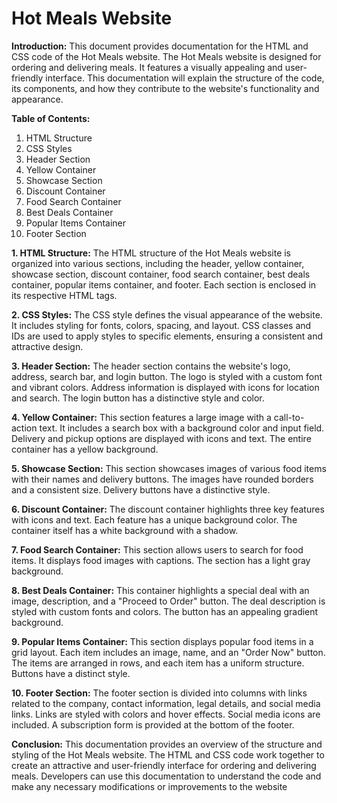 <h1>Hot Meals Website</h1>

<strong>Introduction:</strong>
This document provides documentation for the HTML and CSS code of the Hot Meals website. The Hot Meals website is designed for ordering and delivering meals. It features a visually appealing and user-friendly interface. This documentation will explain the structure of the code, its components, and how they contribute to the website's functionality and appearance.

<strong>Table of Contents:</strong>
1.	HTML Structure
2.	CSS Styles
3.	Header Section
4.	Yellow Container
5.	Showcase Section
6.	Discount Container
7.	Food Search Container
8.	Best Deals Container
9.	Popular Items Container
10.	Footer Section

    
<strong>1. HTML Structure:</strong>
The HTML structure of the Hot Meals website is organized into various sections, including the header, yellow container, showcase section, discount container, food search container, best deals container, popular items container, and footer. Each section is enclosed in its respective HTML tags.

<strong>2. CSS Styles:</strong>
The CSS style defines the visual appearance of the website. It includes styling for fonts, colors, spacing, and layout. CSS classes and IDs are used to apply styles to specific elements, ensuring a consistent and attractive design.

<strong>3. Header Section:</strong>
The header section contains the website's logo, address, search bar, and login button. The logo is styled with a custom font and vibrant colors. Address information is displayed with icons for location and search. The login button has a distinctive style and color.

<strong>4. Yellow Container:</strong>
This section features a large image with a call-to-action text. It includes a search box with a background color and input field. Delivery and pickup options are displayed with icons and text. The entire container has a yellow background.

<strong>5. Showcase Section:</strong>
This section showcases images of various food items with their names and delivery buttons. The images have rounded borders and a consistent size. Delivery buttons have a distinctive style.

<strong>6. Discount Container:</strong>
The discount container highlights three key features with icons and text. Each feature has a unique background color. The container itself has a white background with a shadow.

<strong>7. Food Search Container:</strong>
This section allows users to search for food items. It displays food images with captions. The section has a light gray background.

<strong>8. Best Deals Container:</strong>
This container highlights a special deal with an image, description, and a "Proceed to Order" button. The deal description is styled with custom fonts and colors. The button has an appealing gradient background.

<strong>9. Popular Items Container:</strong>
This section displays popular food items in a grid layout. Each item includes an image, name, and an "Order Now" button. The items are arranged in rows, and each item has a uniform structure. Buttons have a distinct style.

<strong>10. Footer Section:</strong>
The footer section is divided into columns with links related to the company, contact information, legal details, and social media links. Links are styled with colors and  hover effects. Social media icons are included. A subscription form is provided at the bottom of the footer.

<strong>Conclusion:</strong>
This documentation provides an overview of the structure and styling of the Hot Meals website. The HTML and CSS code work together to create an attractive and user-friendly interface for ordering and delivering meals. Developers can use this documentation to understand the code and make any necessary modifications or improvements to the website
